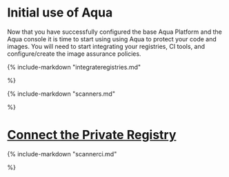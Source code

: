 # Initial use of Aqua

Now that you have successfully configured the base Aqua Platform and the Aqua console it is time to start using using Aqua to protect your code and images. You will need to start integrating your registries, CI tools, and configure/create the image assurance policies.  

<!-- Integrate Registries--->

{%
   include-markdown "integrateregistries.md"

%}

<!-- Deploy Scanners--->

{%
   include-markdown "scanners.md"

%}

# [Connect the Private Registry](../shiftleft/registrysetup.md) 

<!--Configure CI for scanners--->

{%
   include-markdown "scannerci.md"

%}